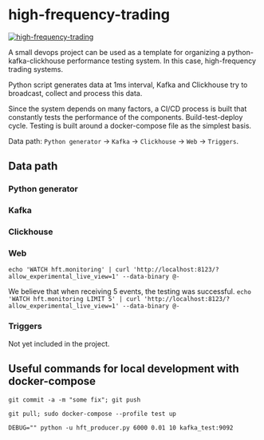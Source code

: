 # high-frequency-trading

[![high-frequency-trading](https://github.com/skosachiov/high-frequency-trading/actions/workflows/main.yml/badge.svg)](https://github.com/skosachiov/high-frequency-trading/actions/workflows/main.yml)

A small devops project can be used as a template for organizing a python-kafka-clickhouse performance testing system. In this case, high-frequency trading systems.

Python script generates data at 1ms interval, Kafka and Clickhouse try to broadcast, collect and process this data.

Since the system depends on many factors, a CI/CD process is built that constantly tests the performance of the components. Build-test-deploy cycle. Testing is built around a docker-compose file as the simplest basis.

Data path: `Python generator` -> `Kafka` -> `Clickhouse` -> `Web` -> `Triggers`.

## Data path

### Python generator

### Kafka

### Clickhouse

### Web

`echo 'WATCH hft.monitoring' | curl 'http://localhost:8123/?allow_experimental_live_view=1' --data-binary @-`

We believe that when receiving 5 events, the testing was successful.
`echo 'WATCH hft.monitoring LIMIT 5' | curl 'http://localhost:8123/?allow_experimental_live_view=1' --data-binary @-`

### Triggers

Not yet included in the project.

## Useful commands for local development with docker-compose

`git commit -a -m "some fix"; git push`

`git pull; sudo docker-compose --profile test up`

`DEBUG="" python -u hft_producer.py 6000 0.01 10 kafka_test:9092`

